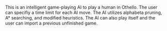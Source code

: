 This is an intelligent game-playing AI to play a human in Othello.
The user can specifiy a time limit for each AI move.
The AI utilizes alphabeta pruning, A* searching, and modified heuristics.
The AI can also play itself and the user can import a previous unfinished game.
